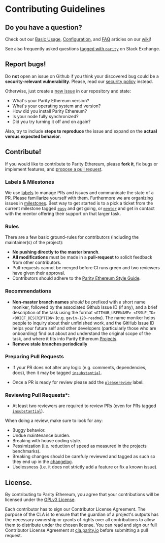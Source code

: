 # Contributing Guidelines

## Do you have a question?

Check out our [Basic Usage](https://wiki.parity.io/Basic-Usage), [Configuration](https://wiki.parity.io/Configuring-Parity-Ethereum), and [FAQ](https://wiki.parity.io/FAQ) articles on our [wiki](https://wiki.parity.io/)!

See also frequently asked questions [tagged with `parity`](https://ethereum.stackexchange.com/questions/tagged/parity?sort=votes&pageSize=50) on Stack Exchange.

## Report bugs!

Do **not** open an issue on Github if you think your discovered bug could be a **security-relevant vulnerability**. Please, read our [security policy](../SECURITY.md) instead.

Otherwise, just create a [new issue](https://github.com/openethereum/openethereum/issues/new) in our repository and state:

- What's your Parity Ethereum version?
- What's your operating system and version?
- How did you install Parity Ethereum?
- Is your node fully synchronized?
- Did you try turning it off and on again?

Also, try to include **steps to reproduce** the issue and expand on the **actual versus expected behavior**.

## Contribute!

If you would like to contribute to Parity Ethereum, please **fork it**, fix bugs or implement features, and [propose a pull request](https://github.com/openethereum/openethereum/compare).

### Labels & Milestones

We use [labels](https://github.com/openethereum/openethereum/labels) to manage PRs and issues and communicate the state of a PR. Please familiarize yourself with them. Furthermore we are organizing issues in [milestones](https://github.com/openethereum/openethereum/milestones). Best way to get started is to a pick a ticket from the current milestone tagged [`easy`](https://github.com/openethereum/openethereum/labels/Q2-easy%20%F0%9F%92%83) and get going, or [`mentor`](https://github.com/openethereum/openethereum/labels/Q1-mentor%20%F0%9F%95%BA) and get in contact with the mentor offering their support on that larger task.

### Rules

There are a few basic ground-rules for contributors (including the maintainer(s) of the project):

* **No pushing directly to the master branch**.
* **All modifications** must be made in a **pull-request** to solicit feedback from other contributors.
* Pull-requests cannot be merged before CI runs green and two reviewers have given their approval.
* Contributors should adhere to the [Parity Ethereum Style Guide](https://wiki.parity.io/Parity-Ethereum-Style-Guide).

### Recommendations

* **Non-master branch names** *should* be prefixed with a short name moniker, followed by the associated Github Issue ID (if any), and a brief description of the task using the format `<GITHUB_USERNAME>-<ISSUE_ID>-<BRIEF_DESCRIPTION>` (e.g. `gavin-123-readme`). The name moniker helps people to inquiry about their unfinished work, and the GitHub Issue ID helps your future self and other developers (particularly those who are onboarding) find out about and understand the original scope of the task, and where it fits into Parity Ethereum [Projects](https://github.com/openethereum/openethereum/projects).
* **Remove stale branches periodically**

### Preparing Pull Requests

* If your PR does not alter any logic (e.g. comments, dependencies, docs), then it may be tagged [`insubstantial`](https://github.com/openethereum/openethereum/pulls?q=is%3Aopen+is%3Apr+label%3A%22A2-insubstantial+%F0%9F%91%B6%22).

* Once a PR is ready for review please add the [`pleasereview`](https://github.com/openethereum/openethereum/pulls?utf8=%E2%9C%93&q=is%3Aopen+is%3Apr+label%3A%22A0-pleasereview+%F0%9F%A4%93%22+) label.

### Reviewing Pull Requests*:

* At least two reviewers are required to review PRs (even for PRs tagged [`insubstantial`](https://github.com/openethereum/openethereum/pulls?q=is%3Aopen+is%3Apr+label%3A%22A2-insubstantial+%F0%9F%91%B6%22)).

When doing a review, make sure to look for any:

* Buggy behavior.
* Undue maintenance burden.
* Breaking with house coding style.
* Pessimization (i.e. reduction of speed as measured in the projects benchmarks).
* Breaking changes should be carefuly reviewed and tagged as such so they end up in the [changelog](../CHANGELOG.md).
* Uselessness (i.e. it does not strictly add a feature or fix a known issue).

## License.

By contributing to Parity Ethereum, you agree that your contributions will be licensed under the [GPLv3 License](../LICENSE).

Each contributor has to sign our Contributor License Agreement. The purpose of the CLA is to ensure that the guardian of a project's outputs has the necessary ownership or grants of rights over all contributions to allow them to distribute under the chosen license. You can read and sign our full Contributor License Agreement at [cla.parity.io](https://cla.parity.io) before submitting a pull request.
